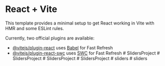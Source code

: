 # React + Vite

This template provides a minimal setup to get React working in Vite with HMR and some ESLint rules.

Currently, two official plugins are available:

- [@vitejs/plugin-react](https://github.com/vitejs/vite-plugin-react/blob/main/packages/plugin-react/README.md) uses [Babel](https://babeljs.io/) for Fast Refresh
- [@vitejs/plugin-react-swc](https://github.com/vitejs/vite-plugin-react-swc) uses [SWC](https://swc.rs/) for Fast Refresh
#   S l i d e r s P r o j e c t  
 #   S l i d e r s P r o j e c t  
 #   S l i d e r s P r o j e c t  
 #   S l i d e r s P r o j e c t  
 #   s l i d e r s  
 #   s l i d e r s  
 